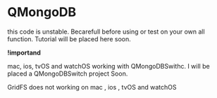 # QMongoDB

this code is unstable. Becarefull before using or test on your own all function. Tutorial will be placed here soon.

<b>!importand</b>

<p>mac, ios, tvOS and watchOS working with QMongoDBSwithc. I will be placed a QMongoDBSwitch project Soon.</p>
<p>GridFS does not working on mac , ios , tvOS and watchOS</p>
